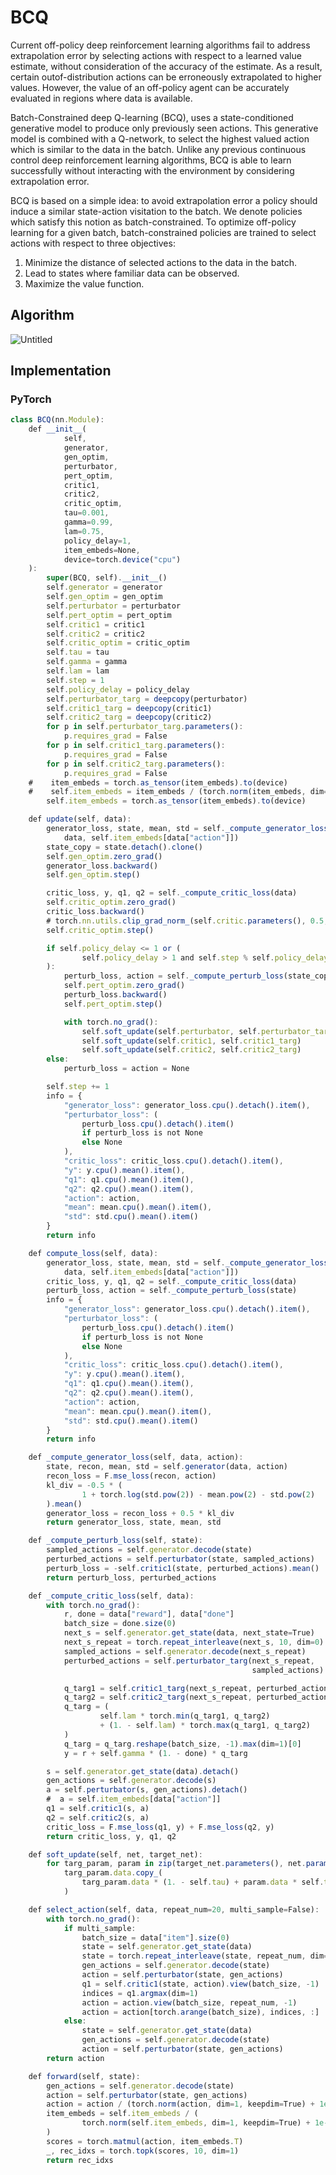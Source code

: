 # BCQ

Current off-policy deep reinforcement learning algorithms fail to address extrapolation error by selecting actions with respect to a learned value estimate, without consideration of the accuracy of the estimate. As a result, certain outof-distribution actions can be erroneously extrapolated to higher values. However, the value of an off-policy agent can be accurately evaluated in regions where data is available. 

Batch-Constrained deep Q-learning (BCQ), uses a state-conditioned generative model to produce only previously seen actions. This generative model is combined with a Q-network, to select the highest valued action which is similar to the data in the batch. Unlike any previous continuous control deep reinforcement learning algorithms, BCQ is able to learn successfully without interacting with the environment by considering extrapolation error.

BCQ is based on a simple idea: to avoid extrapolation error a policy should induce a similar state-action visitation to the batch. We denote policies which satisfy this notion as batch-constrained. To optimize off-policy learning for a given batch, batch-constrained policies are trained to select actions with respect to three objectives:

1. Minimize the distance of selected actions to the data in the batch.
2. Lead to states where familiar data can be observed.
3. Maximize the value function.

## Algorithm

![Untitled](/img/content-models-raw-mp2-bcq-untitled.png)

## Implementation

### PyTorch

```jsx
class BCQ(nn.Module):
    def __init__(
            self,
            generator,
            gen_optim,
            perturbator,
            pert_optim,
            critic1,
            critic2,
            critic_optim,
            tau=0.001,
            gamma=0.99,
            lam=0.75,
            policy_delay=1,
            item_embeds=None,
            device=torch.device("cpu")
    ):
        super(BCQ, self).__init__()
        self.generator = generator
        self.gen_optim = gen_optim
        self.perturbator = perturbator
        self.pert_optim = pert_optim
        self.critic1 = critic1
        self.critic2 = critic2
        self.critic_optim = critic_optim
        self.tau = tau
        self.gamma = gamma
        self.lam = lam
        self.step = 1
        self.policy_delay = policy_delay
        self.perturbator_targ = deepcopy(perturbator)
        self.critic1_targ = deepcopy(critic1)
        self.critic2_targ = deepcopy(critic2)
        for p in self.perturbator_targ.parameters():
            p.requires_grad = False
        for p in self.critic1_targ.parameters():
            p.requires_grad = False
        for p in self.critic2_targ.parameters():
            p.requires_grad = False
    #    item_embeds = torch.as_tensor(item_embeds).to(device)
    #    self.item_embeds = item_embeds / (torch.norm(item_embeds, dim=1, keepdim=True) + 1e-7)
        self.item_embeds = torch.as_tensor(item_embeds).to(device)

    def update(self, data):
        generator_loss, state, mean, std = self._compute_generator_loss(
            data, self.item_embeds[data["action"]])
        state_copy = state.detach().clone()
        self.gen_optim.zero_grad()
        generator_loss.backward()
        self.gen_optim.step()

        critic_loss, y, q1, q2 = self._compute_critic_loss(data)
        self.critic_optim.zero_grad()
        critic_loss.backward()
        # torch.nn.utils.clip_grad_norm_(self.critic.parameters(), 0.5, 2)
        self.critic_optim.step()

        if self.policy_delay <= 1 or (
                self.policy_delay > 1 and self.step % self.policy_delay == 0
        ):
            perturb_loss, action = self._compute_perturb_loss(state_copy)
            self.pert_optim.zero_grad()
            perturb_loss.backward()
            self.pert_optim.step()

            with torch.no_grad():
                self.soft_update(self.perturbator, self.perturbator_targ)
                self.soft_update(self.critic1, self.critic1_targ)
                self.soft_update(self.critic2, self.critic2_targ)
        else:
            perturb_loss = action = None

        self.step += 1
        info = {
            "generator_loss": generator_loss.cpu().detach().item(),
            "perturbator_loss": (
                perturb_loss.cpu().detach().item()
                if perturb_loss is not None
                else None
            ),
            "critic_loss": critic_loss.cpu().detach().item(),
            "y": y.cpu().mean().item(),
            "q1": q1.cpu().mean().item(),
            "q2": q2.cpu().mean().item(),
            "action": action,
            "mean": mean.cpu().mean().item(),
            "std": std.cpu().mean().item()
        }
        return info

    def compute_loss(self, data):
        generator_loss, state, mean, std = self._compute_generator_loss(
            data, self.item_embeds[data["action"]])
        critic_loss, y, q1, q2 = self._compute_critic_loss(data)
        perturb_loss, action = self._compute_perturb_loss(state)
        info = {
            "generator_loss": generator_loss.cpu().detach().item(),
            "perturbator_loss": (
                perturb_loss.cpu().detach().item()
                if perturb_loss is not None
                else None
            ),
            "critic_loss": critic_loss.cpu().detach().item(),
            "y": y.cpu().mean().item(),
            "q1": q1.cpu().mean().item(),
            "q2": q2.cpu().mean().item(),
            "action": action,
            "mean": mean.cpu().mean().item(),
            "std": std.cpu().mean().item()
        }
        return info

    def _compute_generator_loss(self, data, action):
        state, recon, mean, std = self.generator(data, action)
        recon_loss = F.mse_loss(recon, action)
        kl_div = -0.5 * (
                1 + torch.log(std.pow(2)) - mean.pow(2) - std.pow(2)
        ).mean()
        generator_loss = recon_loss + 0.5 * kl_div
        return generator_loss, state, mean, std

    def _compute_perturb_loss(self, state):
        sampled_actions = self.generator.decode(state)
        perturbed_actions = self.perturbator(state, sampled_actions)
        perturb_loss = -self.critic1(state, perturbed_actions).mean()
        return perturb_loss, perturbed_actions

    def _compute_critic_loss(self, data):
        with torch.no_grad():
            r, done = data["reward"], data["done"]
            batch_size = done.size(0)
            next_s = self.generator.get_state(data, next_state=True)
            next_s_repeat = torch.repeat_interleave(next_s, 10, dim=0)
            sampled_actions = self.generator.decode(next_s_repeat)
            perturbed_actions = self.perturbator_targ(next_s_repeat,
                                                      sampled_actions)

            q_targ1 = self.critic1_targ(next_s_repeat, perturbed_actions)
            q_targ2 = self.critic2_targ(next_s_repeat, perturbed_actions)
            q_targ = (
                    self.lam * torch.min(q_targ1, q_targ2)
                    + (1. - self.lam) * torch.max(q_targ1, q_targ2)
            )
            q_targ = q_targ.reshape(batch_size, -1).max(dim=1)[0]
            y = r + self.gamma * (1. - done) * q_targ

        s = self.generator.get_state(data).detach()
        gen_actions = self.generator.decode(s)
        a = self.perturbator(s, gen_actions).detach()
        #  a = self.item_embeds[data["action"]]
        q1 = self.critic1(s, a)
        q2 = self.critic2(s, a)
        critic_loss = F.mse_loss(q1, y) + F.mse_loss(q2, y)
        return critic_loss, y, q1, q2

    def soft_update(self, net, target_net):
        for targ_param, param in zip(target_net.parameters(), net.parameters()):
            targ_param.data.copy_(
                targ_param.data * (1. - self.tau) + param.data * self.tau
            )

    def select_action(self, data, repeat_num=20, multi_sample=False):
        with torch.no_grad():
            if multi_sample:
                batch_size = data["item"].size(0)
                state = self.generator.get_state(data)
                state = torch.repeat_interleave(state, repeat_num, dim=0)
                gen_actions = self.generator.decode(state)
                action = self.perturbator(state, gen_actions)
                q1 = self.critic1(state, action).view(batch_size, -1)
                indices = q1.argmax(dim=1)
                action = action.view(batch_size, repeat_num, -1)
                action = action[torch.arange(batch_size), indices, :]
            else:
                state = self.generator.get_state(data)
                gen_actions = self.generator.decode(state)
                action = self.perturbator(state, gen_actions)
        return action

    def forward(self, state):
        gen_actions = self.generator.decode(state)
        action = self.perturbator(state, gen_actions)
        action = action / (torch.norm(action, dim=1, keepdim=True) + 1e-7)
        item_embeds = self.item_embeds / (
                torch.norm(self.item_embeds, dim=1, keepdim=True) + 1e-7
        )
        scores = torch.matmul(action, item_embeds.T)
        _, rec_idxs = torch.topk(scores, 10, dim=1)
        return rec_idxs
```